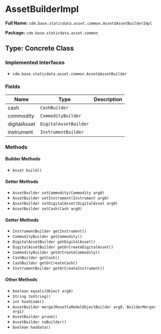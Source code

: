 # AssetBuilderImpl

**Full Name:** `cdm.base.staticdata.asset.common.Asset$AssetBuilderImpl`

**Package:** `cdm.base.staticdata.asset.common`

## Type: Concrete Class

### Implemented Interfaces

- `cdm.base.staticdata.asset.common.Asset$AssetBuilder`

### Fields

| Name | Type | Description |
|------|------|-------------|
| cash | `CashBuilder` |  |
| commodity | `CommodityBuilder` |  |
| digitalAsset | `DigitalAssetBuilder` |  |
| instrument | `InstrumentBuilder` |  |

### Methods

#### Builder Methods

- `Asset build()`

#### Setter Methods

- `AssetBuilder setCommodity(Commodity arg0)`
- `AssetBuilder setInstrument(Instrument arg0)`
- `AssetBuilder setDigitalAsset(DigitalAsset arg0)`
- `AssetBuilder setCash(Cash arg0)`

#### Getter Methods

- `InstrumentBuilder getInstrument()`
- `CommodityBuilder getCommodity()`
- `DigitalAssetBuilder getDigitalAsset()`
- `DigitalAssetBuilder getOrCreateDigitalAsset()`
- `CommodityBuilder getOrCreateCommodity()`
- `CashBuilder getCash()`
- `CashBuilder getOrCreateCash()`
- `InstrumentBuilder getOrCreateInstrument()`

#### Other Methods

- `boolean equals(Object arg0)`
- `String toString()`
- `int hashCode()`
- `AssetBuilder merge(RosettaModelObjectBuilder arg0, BuilderMerger arg1)`
- `AssetBuilder prune()`
- `AssetBuilder toBuilder()`
- `boolean hasData()`

